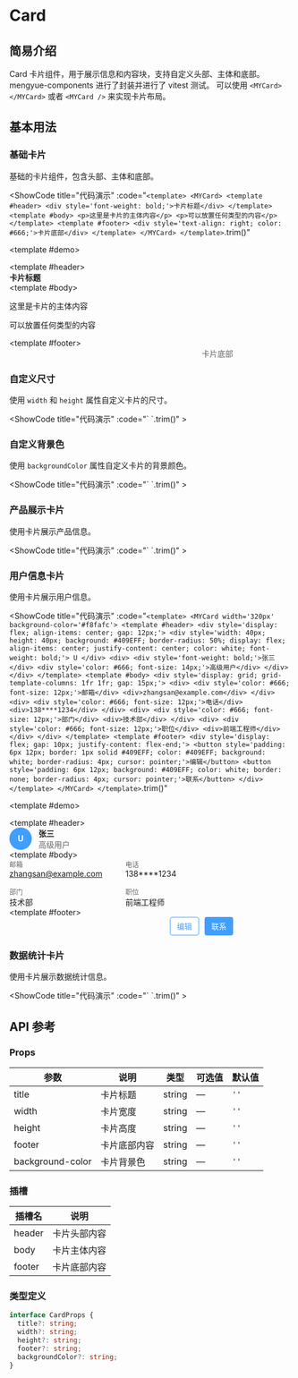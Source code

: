 # Card

## 简易介绍
Card 卡片组件，用于展示信息和内容块，支持自定义头部、主体和底部。mengyue-components 进行了封装并进行了 vitest 测试。
可以使用 `<MYCard></MYCard>` 或者 `<MYCard />` 来实现卡片布局。

## 基本用法

### 基础卡片
基础的卡片组件，包含头部、主体和底部。

<ShowCode
  title="代码演示"
  :code="`
<template>
  <MYCard>
    <template #header>
      <div style='font-weight: bold;'>卡片标题</div>
    </template>
    <template #body>
      <p>这里是卡片的主体内容</p>
      <p>可以放置任何类型的内容</p>
    </template>
    <template #footer>
      <div style='text-align: right; color: #666;'>卡片底部</div>
    </template>
  </MYCard>
</template>
  `.trim()"
>
  <template #demo>
    <div style="max-width: 400px;">
      <MYCard>
        <template #header>
          <div style="font-weight: bold;">卡片标题</div>
        </template>
        <template #body>
          <p>这里是卡片的主体内容</p>
          <p>可以放置任何类型的内容</p>
        </template>
        <template #footer>
          <div style="text-align: right; color: #666;">卡片底部</div>
        </template>
      </MYCard>
    </div>
  </template>
</ShowCode>

### 自定义尺寸
使用 `width` 和 `height` 属性自定义卡片的尺寸。

<ShowCode
  title="代码演示"
  :code="`
<template>
  <div style='display: flex; gap: 20px; flex-wrap: wrap;'>
    <MYCard width='200px' height='150px'>
      <template #header>小卡片</template>
      <template #body>
        <p>200px × 150px</p>
      </template>
    </MYCard>
    <MYCard width='300px' height='200px'>
      <template #header>中等卡片</template>
      <template #body>
        <p>300px × 200px</p>
      </template>
    </MYCard>
    <MYCard width='400px' height='250px'>
      <template #header>大卡片</template>
      <template #body>
        <p>400px × 250px</p>
      </template>
    </MYCard>
  </div>
</template>
  `.trim()"
>
  <template #demo>
    <div style="display: flex; gap: 20px; flex-wrap: wrap;">
      <MYCard width="200px" height="150px">
        <template #header>小卡片</template>
        <template #body>
          <p>200px × 150px</p>
        </template>
      </MYCard>
      <MYCard width="300px" height="200px">
        <template #header>中等卡片</template>
        <template #body>
          <p>300px × 200px</p>
        </template>
      </MYCard>
      <MYCard width="400px" height="250px">
        <template #header>大卡片</template>
        <template #body>
          <p>400px × 250px</p>
        </template>
      </MYCard>
    </div>
  </template>
</ShowCode>

### 自定义背景色
使用 `backgroundColor` 属性自定义卡片的背景颜色。

<ShowCode
  title="代码演示"
  :code="`
<template>
  <div style='display: flex; gap: 20px; flex-wrap: wrap;'>
    <MYCard width='250px' background-color='#f0f9ff'>
      <template #header style='color: #0369a1;'>浅蓝色卡片</template>
      <template #body>
        <p>自定义背景颜色</p>
        <p>#f0f9ff</p>
      </template>
    </MYCard>
    <MYCard width='250px' background-color='#fef2f2'>
      <template #header style='color: #dc2626;'>浅红色卡片</template>
      <template #body>
        <p>自定义背景颜色</p>
        <p>#fef2f2</p>
      </template>
    </MYCard>
    <MYCard width='250px' background-color='#f0fdf4'>
      <template #header style='color: #16a34a;'>浅绿色卡片</template>
      <template #body>
        <p>自定义背景颜色</p>
        <p>#f0fdf4</p>
      </template>
    </MYCard>
  </div>
</template>
  `.trim()"
>
  <template #demo>
    <div style="display: flex; gap: 20px; flex-wrap: wrap;">
      <MYCard width="250px" background-color="#f0f9ff">
        <template #header>
          <div style="color: #0369a1;">浅蓝色卡片</div>
        </template>
        <template #body>
          <p>自定义背景颜色</p>
          <p>#f0f9ff</p>
        </template>
      </MYCard>
      <MYCard width="250px" background-color="#fef2f2">
        <template #header>
          <div style="color: #dc2626;">浅红色卡片</div>
        </template>
        <template #body>
          <p>自定义背景颜色</p>
          <p>#fef2f2</p>
        </template>
      </MYCard>
      <MYCard width="250px" background-color="#f0fdf4">
        <template #header>
          <div style="color: #16a34a;">浅绿色卡片</div>
        </template>
        <template #body>
          <p>自定义背景颜色</p>
          <p>#f0fdf4</p>
        </template>
      </MYCard>
    </div>
  </template>
</ShowCode>

### 产品展示卡片
使用卡片展示产品信息。

<ShowCode
  title="代码演示"
  :code="`
<template>
  <div style='display: flex; gap: 20px; flex-wrap: wrap;'>
    <MYCard width='280px'>
      <template #header>
        <div style='display: flex; justify-content: space-between; align-items: center;'>
          <span style='font-weight: bold;'>MacBook Pro</span>
          <span style='color: #409EFF;'>￥12999</span>
        </div>
      </template>
      <template #body>
        <div style='text-align: center; margin-bottom: 15px;'>
          <div style='width: 100%; height: 120px; background: #f5f5f5; display: flex; align-items: center; justify-content: center; border-radius: 4px;'>
            💻
          </div>
        </div>
        <p>13英寸，M2芯片，8GB内存，256GB存储</p>
        <ul style='color: #666; font-size: 14px;'>
          <li>Retina 显示屏</li>
          <li>触控栏和触控 ID</li>
          <li>最长可达 20 小时电池续航</li>
        </ul>
      </template>
      <template #footer>
        <div style='display: flex; gap: 10px;'>
          <button style='flex: 1; padding: 8px; background: #409EFF; color: white; border: none; border-radius: 4px; cursor: pointer;'>立即购买</button>
          <button style='flex: 1; padding: 8px; border: 1px solid #dcdfe6; background: white; border-radius: 4px; cursor: pointer;'>加入购物车</button>
        </div>
      </template>
    </MYCard>
  </div>
</template>
  `.trim()"
>
  <template #demo>
    <div style="display: flex; gap: 20px; flex-wrap: wrap;">
      <MYCard width="280px">
        <template #header>
          <div style="display: flex; justify-content: space-between; align-items: center;">
            <span style="font-weight: bold;">MacBook Pro</span>
            <span style="color: #409EFF;">￥12999</span>
          </div>
        </template>
        <template #body>
          <div style="text-align: center; margin-bottom: 15px;">
            <div style="width: 100%; height: 120px; background: #f5f5f5; display: flex; align-items: center; justify-content: center; border-radius: 4px;">
              💻
            </div>
          </div>
          <p>13英寸，M2芯片，8GB内存，256GB存储</p>
          <ul style="color: #666; font-size: 14px;">
            <li>Retina 显示屏</li>
            <li>触控栏和触控 ID</li>
            <li>最长可达 20 小时电池续航</li>
          </ul>
        </template>
        <template #footer>
          <div style="display: flex; gap: 10px;">
            <button style="flex: 1; padding: 8px; background: #409EFF; color: white; border: none; border-radius: 4px; cursor: pointer;">立即购买</button>
            <button style="flex: 1; padding: 8px; border: 1px solid #dcdfe6; background: white; border-radius: 4px; cursor: pointer;">加入购物车</button>
          </div>
        </template>
      </MYCard>
    </div>
  </template>
</ShowCode>

### 用户信息卡片
使用卡片展示用户信息。

<ShowCode
  title="代码演示"
  :code="`
<template>
  <MYCard width='320px' background-color='#f8fafc'>
    <template #header>
      <div style='display: flex; align-items: center; gap: 12px;'>
        <div style='width: 40px; height: 40px; background: #409EFF; border-radius: 50%; display: flex; align-items: center; justify-content: center; color: white; font-weight: bold;'>
          U
        </div>
        <div>
          <div style='font-weight: bold;'>张三</div>
          <div style='color: #666; font-size: 14px;'>高级用户</div>
        </div>
      </div>
    </template>
    <template #body>
      <div style='display: grid; grid-template-columns: 1fr 1fr; gap: 15px;'>
        <div>
          <div style='color: #666; font-size: 12px;'>邮箱</div>
          <div>zhangsan@example.com</div>
        </div>
        <div>
          <div style='color: #666; font-size: 12px;'>电话</div>
          <div>138****1234</div>
        </div>
        <div>
          <div style='color: #666; font-size: 12px;'>部门</div>
          <div>技术部</div>
        </div>
        <div>
          <div style='color: #666; font-size: 12px;'>职位</div>
          <div>前端工程师</div>
        </div>
      </div>
    </template>
    <template #footer>
      <div style='display: flex; gap: 10px; justify-content: flex-end;'>
        <button style='padding: 6px 12px; border: 1px solid #409EFF; color: #409EFF; background: white; border-radius: 4px; cursor: pointer;'>编辑</button>
        <button style='padding: 6px 12px; background: #409EFF; color: white; border: none; border-radius: 4px; cursor: pointer;'>联系</button>
      </div>
    </template>
  </MYCard>
</template>
  `.trim()"
>
  <template #demo>
    <div style="max-width: 400px;">
      <MYCard width="320px" background-color="#f8fafc">
        <template #header>
          <div style="display: flex; align-items: center; gap: 12px;">
            <div style="width: 40px; height: 40px; background: #409EFF; border-radius: 50%; display: flex; align-items: center; justify-content: center; color: white; font-weight: bold;">
              U
            </div>
            <div>
              <div style="font-weight: bold;">张三</div>
              <div style="color: #666; font-size: 14px;">高级用户</div>
            </div>
          </div>
        </template>
        <template #body>
          <div style="display: grid; grid-template-columns: 1fr 1fr; gap: 15px;">
            <div>
              <div style="color: #666; font-size: 12px;">邮箱</div>
              <div>zhangsan@example.com</div>
            </div>
            <div>
              <div style="color: #666; font-size: 12px;">电话</div>
              <div>138****1234</div>
            </div>
            <div>
              <div style="color: #666; font-size: 12px;">部门</div>
              <div>技术部</div>
            </div>
            <div>
              <div style="color: #666; font-size: 12px;">职位</div>
              <div>前端工程师</div>
            </div>
          </div>
        </template>
        <template #footer>
          <div style="display: flex; gap: 10px; justify-content: flex-end;">
            <button style="padding: 6px 12px; border: 1px solid #409EFF; color: #409EFF; background: white; border-radius: 4px; cursor: pointer;">编辑</button>
            <button style="padding: 6px 12px; background: #409EFF; color: white; border: none; border-radius: 4px; cursor: pointer;">联系</button>
          </div>
        </template>
      </MYCard>
    </div>
  </template>
</ShowCode>

### 数据统计卡片
使用卡片展示数据统计信息。

<ShowCode
  title="代码演示"
  :code="`
<template>
  <div style='display: flex; gap: 20px; flex-wrap: wrap;'>
    <MYCard width='200px' background-color='#f0f9ff'>
      <template #body>
        <div style='text-align: center; padding: 20px 0;'>
          <div style='font-size: 32px; font-weight: bold; color: #0369a1;'>1,234</div>
          <div style='color: #666; margin-top: 8px;'>今日访问量</div>
        </div>
      </template>
    </MYCard>
    <MYCard width='200px' background-color='#fef2f2'>
      <template #body>
        <div style='text-align: center; padding: 20px 0;'>
          <div style='font-size: 32px; font-weight: bold; color: #dc2626;'>567</div>
          <div style='color: #666; margin-top: 8px;'>新增用户</div>
        </div>
      </template>
    </MYCard>
    <MYCard width='200px' background-color='#f0fdf4'>
      <template #body>
        <div style='text-align: center; padding: 20px 0;'>
          <div style='font-size: 32px; font-weight: bold; color: #16a34a;'>89.5%</div>
          <div style='color: #666; margin-top: 8px;'>转化率</div>
        </div>
      </template>
    </MYCard>
    <MYCard width='200px' background-color='#fffbeb'>
      <template #body>
        <div style='text-align: center; padding: 20px 0;'>
          <div style='font-size: 32px; font-weight: bold; color: #d97706;'>¥12,345</div>
          <div style='color: #666; margin-top: 8px;'>今日收入</div>
        </div>
      </template>
    </MYCard>
  </div>
</template>
  `.trim()"
>
  <template #demo>
    <div style="display: flex; gap: 20px; flex-wrap: wrap;">
      <MYCard width="200px" background-color="#f0f9ff">
        <template #body>
          <div style="text-align: center; padding: 20px 0;">
            <div style="font-size: 32px; font-weight: bold; color: #0369a1;">1,234</div>
            <div style="color: #666; margin-top: 8px;">今日访问量</div>
          </div>
        </template>
      </MYCard>
      <MYCard width="200px" background-color="#fef2f2">
        <template #body>
          <div style="text-align: center; padding: 20px 0;">
            <div style="font-size: 32px; font-weight: bold; color: #dc2626;">567</div>
            <div style="color: #666; margin-top: 8px;">新增用户</div>
          </div>
        </template>
      </MYCard>
      <MYCard width="200px" background-color="#f0fdf4">
        <template #body>
          <div style="text-align: center; padding: 20px 0;">
            <div style="font-size: 32px; font-weight: bold; color: #16a34a;">89.5%</div>
            <div style="color: #666; margin-top: 8px;">转化率</div>
          </div>
        </template>
      </MYCard>
      <MYCard width="200px" background-color="#fffbeb">
        <template #body>
          <div style="text-align: center; padding: 20px 0;">
            <div style="font-size: 32px; font-weight: bold; color: #d97706;">¥12,345</div>
            <div style="color: #666; margin-top: 8px;">今日收入</div>
          </div>
        </template>
      </MYCard>
    </div>
  </template>
</ShowCode>

## API 参考

### Props
| 参数          | 说明         | 类型     | 可选值                              | 默认值  |
|--------------|-------------|---------|-----------------------------------|--------|
| title  | 卡片标题      | string  | — | `''`  |
| width  | 卡片宽度      | string  | — | `''`  |
| height  | 卡片高度      | string  | — | `''`  |
| footer  | 卡片底部内容      | string  | — | `''`  |
| background-color  | 卡片背景色      | string  | — | `''`  |

### 插槽
| 插槽名          | 说明         |
|--------------|-------------|
| header  | 卡片头部内容      |
| body  | 卡片主体内容      |
| footer  | 卡片底部内容      |

### 类型定义
```typescript
interface CardProps {
  title?: string;
  width?: string;
  height?: string;
  footer?: string;
  backgroundColor?: string;
}
```
<script setup>
import MYCard from '../../packages/components/card/src/card.vue'
</script>